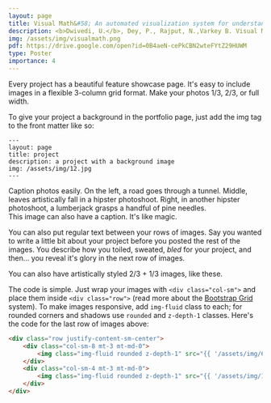 ```yaml
---
layout: page
title: Visual Math&#58; An automated visualization system for understanding math word problems
description: <b>Dwivedi, U.</b>, Dey, P., Rajput, N.,Varkey B. Visual Math&#58; An automated visualization system for understanding math word problems.<i>International Conference on Intelligent User Interfaces (IUI) 2017.</i>
img: /assets/img/visualmath.png
pdf: https://drive.google.com/open?id=0B4aeN-cePkCBN2wteFYtZ29HUWM
type: Poster
importance: 4
---
```


Every project has a beautiful feature showcase page.
It's easy to include images in a flexible 3-column grid format.
Make your photos 1/3, 2/3, or full width.

To give your project a background in the portfolio page, just add the img tag to the front matter like so:

    ---
    layout: page
    title: project
    description: a project with a background image
    img: /assets/img/12.jpg
    ---

<div class="row">
    <div class="col-sm mt-3 mt-md-0">
        <img class="img-fluid rounded z-depth-1" src="{{ '/assets/img/1.jpg' | relative_url }}" alt="" title="example image"/>
    </div>
    <div class="col-sm mt-3 mt-md-0">
        <img class="img-fluid rounded z-depth-1" src="{{ '/assets/img/3.jpg' | relative_url }}" alt="" title="example image"/>
    </div>
    <div class="col-sm mt-3 mt-md-0">
        <img class="img-fluid rounded z-depth-1" src="{{ '/assets/img/5.jpg' | relative_url }}" alt="" title="example image"/>
    </div>
</div>
<div class="caption">
    Caption photos easily. On the left, a road goes through a tunnel. Middle, leaves artistically fall in a hipster photoshoot. Right, in another hipster photoshoot, a lumberjack grasps a handful of pine needles.
</div>
<div class="row">
    <div class="col-sm mt-3 mt-md-0">
        <img class="img-fluid rounded z-depth-1" src="{{ '/assets/img/5.jpg' | relative_url }}" alt="" title="example image"/>
    </div>
</div>
<div class="caption">
    This image can also have a caption. It's like magic.
</div>

You can also put regular text between your rows of images.
Say you wanted to write a little bit about your project before you posted the rest of the images.
You describe how you toiled, sweated, *bled* for your project, and then... you reveal it's glory in the next row of images.


<div class="row justify-content-sm-center">
    <div class="col-sm-8 mt-3 mt-md-0">
        <img class="img-fluid rounded z-depth-1" src="{{ '/assets/img/6.jpg' | relative_url }}" alt="" title="example image"/>
    </div>
    <div class="col-sm-4 mt-3 mt-md-0">
        <img class="img-fluid rounded z-depth-1" src="{{ '/assets/img/11.jpg' | relative_url }}" alt="" title="example image"/>
    </div>
</div>
<div class="caption">
    You can also have artistically styled 2/3 + 1/3 images, like these.
</div>


The code is simple.
Just wrap your images with `<div class="col-sm">` and place them inside `<div class="row">` (read more about the <a href="https://getbootstrap.com/docs/4.4/layout/grid/" target="_blank">Bootstrap Grid</a> system).
To make images responsive, add `img-fluid` class to each; for rounded corners and shadows use `rounded` and `z-depth-1` classes.
Here's the code for the last row of images above:

```html
<div class="row justify-content-sm-center">
    <div class="col-sm-8 mt-3 mt-md-0">
        <img class="img-fluid rounded z-depth-1" src="{{ '/assets/img/6.jpg' | relative_url }}" alt="" title="example image"/>
    </div>
    <div class="col-sm-4 mt-3 mt-md-0">
        <img class="img-fluid rounded z-depth-1" src="{{ '/assets/img/11.jpg' | relative_url }}" alt="" title="example image"/>
    </div>
</div>
```
